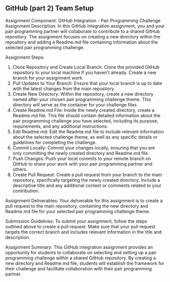 ## GitHub (part 2) Team Setup

Assignment Component: GitHub Integration - Pair Programming Challenge
Assignment Description: In this GitHub integration assignment, you and your pair programming partner will collaborate to contribute to a shared GitHub repository. The assignment focuses on creating a new directory within the repository and adding a Readme.md file containing information about the selected pair programming challenge.

Assignment Steps:
1. Clone Repository and Create Local Branch: Clone the provided GitHub repository to your local machine if you haven't already. Create a new branch for your assignment work.
2. Pull Updates to Your Branch: Ensure that your local branch is up to date with the latest changes from the main repository.
3. Create New Directory: Within the repository, create a new directory named after your chosen pair programming challenge theme. This directory will serve as the container for your challenge files.
4. Create Readme.md File: Inside the newly created directory, create a Readme.md file. This file should contain detailed information about the pair programming challenge you have selected, including its purpose, requirements, and any additional instructions.
5. Edit Readme.md: Edit the Readme.md file to include relevant information about the selected challenge theme, as well as any specific details or guidelines for completing the challenge.
6. Commit Locally: Commit your changes locally, ensuring that you are only committing the newly created directory and Readme.md file.
7. Push Changes: Push your local commits to your remote branch on GitHub to share your work with your pair programming partner and others.
8. Create Pull Request: Create a pull request from your branch to the main repository, specifically targeting the newly created directory. Include a descriptive title and any additional context or comments related to your contribution.

Assignment Deliverables: Your deliverable for this assignment is to create a pull request to the main repository, containing the new directory and Readme.md file for your selected pair programming challenge theme.

Submission Guidelines: To submit your assignment, follow the steps outlined above to create a pull request. Make sure that your pull request targets the correct branch and includes relevant information in the title and description.

Assignment Summary: This GitHub integration assignment provides an opportunity for students to collaborate on selecting and setting up a pair programming challenge within a shared GitHub repository. By creating a new directory and Readme.md file, students will establish the framework for their challenge and facilitate collaboration with their pair programming partner.